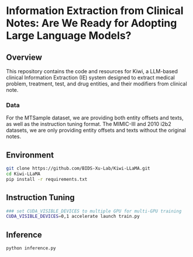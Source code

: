 # Information Extraction from Clinical Notes: Are We Ready for Adopting Large Language Models?
## Overview
This repository contains the code and resources for Kiwi, a LLM-based clinical Information Extraction (IE) system designed to extract medical problem, treatment, test, and drug entities, and their modifiers from clinical note.

### Data
For the MTSample dataset, we are providing both entity offsets and texts, as well as the instruction tuning format. The MIMIC-III and 2010 i2b2 datasets, we are only providing entity offsets and texts without the original notes.

## Environment
```bash
git clone https://github.com/BIDS-Xu-Lab/Kiwi-LLaMA.git
cd Kiwi-LLaMA
pip install -r requirements.txt
```

## Instruction Tuning
```bash
### set CUDA_VISIBLE_DEVICES to multiple GPU for multi-GPU training
CUDA_VISIBLE_DEVICES=0,1 accelerate launch train.py
```

## Inference
```bash
python inference.py
```
